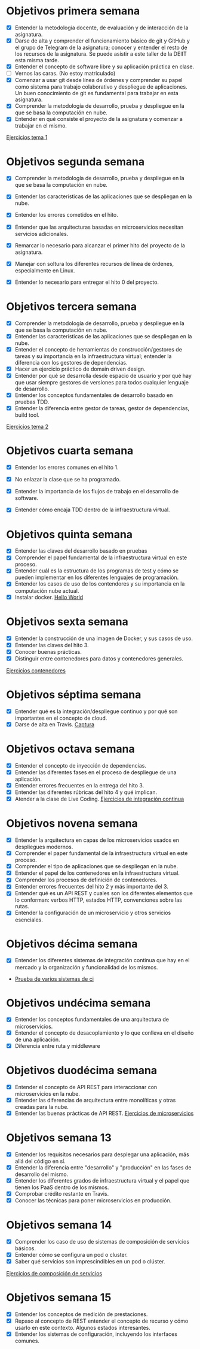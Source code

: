 # Objetivos primera semana

- [x] Entender la metodología docente, de evaluación y de interacción de la asignatura.
- [x] Darse de alta y comprender el funcionamiento básico de git y GitHub y el grupo de Telegram de la asignatura; conocer y entender el resto de los recursos de la asignatura. Se puede asistir a este taller de la DEIIT esta misma tarde.
- [x] Entender el concepto de software libre y su aplicación práctica en clase.
- [ ] Vernos las caras. (No estoy matriculado)
- [x] Comenzar a usar git desde línea de órdenes y comprender su papel como sistema para trabajo colaborativo y despliegue de aplicaciones. Un buen conocimiento de git es fundamental para trabajar en esta asignatura.
- [x] Comprender la metodología de desarrollo, prueba y despliegue en la que se basa la computación en nube.
- [x] Entender en qué consiste el proyecto de la asignatura y comenzar a trabajar en el mismo.

[Ejercicios tema 1](https://github.com/fer227/CC-EVALUACIONES/blob/main/ev_01.md)

# Objetivos segunda semana

- [x] Comprender la metodología de desarrollo, prueba y despliegue en la que se basa la computación en nube.
- [x] Entender las características de las aplicaciones que se despliegan en la nube.
- [x] Entender los errores cometidos en el hito.
- [x] Entender que las arquitecturas basadas en microservicios necesitan servicios adicionales.
- [x] Remarcar lo necesario para alcanzar el primer hito del proyecto de la asignatura.
- [x] Manejar con soltura los diferentes recursos de línea de órdenes, especialmente en Linux.
- [x] Entender lo necesario para entregar el hito 0 del proyecto.


# Objetivos tercera semana

- [x] Comprender la metodología de desarrollo, prueba y despliegue en la que se basa la computación en nube.
- [x] Entender las características de las aplicaciones que se despliegan en la nube.
- [x] Entender el concepto de herramientas de construcción/gestores de tareas y su importancia en la infraestructura virtual; entender la diferencia con los gestores de dependencias.
- [x] Hacer un ejercicio práctico de domain driven design.
- [x] Entender por qué se desarrolla desde espacio de usuario y por qué hay que usar siempre gestores de versiones para todos cualquier lenguaje de desarrollo.
- [x] Entender los conceptos fundamentales de desarrollo basado en pruebas TDD.
- [x] Entender la diferencia entre gestor de tareas, gestor de dependencias, build tool. 

[Ejercicios tema 2](https://github.com/fer227/CC-evaluaciones/blob/main/ev_02.md)

# Objetivos cuarta semana
- [x] Entender los errores comunes en el hito 1.
- [x] No enlazar la clase que se ha programado.
- [x] Entender la importancia de los flujos de trabajo en el desarrollo de software.
- [x] Entender cómo encaja TDD dentro de la infraestructura virtual.


# Objetivos quinta semana
- [x] Entender las claves del desarrollo basado en pruebas
- [x] Comprender el papel fundamental de la infraestructura virtual en este proceso.
- [x] Entender cuál es la estructura de los programas de test y cómo se pueden implementar en los diferentes lenguajes de programación.
- [x] Entender los casos de uso de los contendores y su importancia en la computación nube actual. 
- [x] Instalar docker. [Hello World](https://github.com/fer227/CC-evaluaciones/blob/main/img/ev3/helloworld_docker.png)

# Objetivos sexta semana
- [x] Entender la construcción de una imagen de Docker, y sus casos de uso.
- [x] Entender las claves del hito 3.
- [x] Conocer buenas prácticas.
- [x] Distinguir entre contenedores para datos y contenedores generales. 

[Ejercicios contenedores](https://github.com/fer227/CC-evaluaciones/blob/main/ev_03.md)

# Objetivos séptima semana
- [x] Entender qué es la integración/despliegue continuo y por qué son importantes en el concepto de cloud.
- [x] Darse de alta en Travis. [Captura](https://github.com/fer227/CC-evaluaciones/blob/main/img/ev2/activacion_repo.png)

# Objetivos octava semana
- [x] Entender el concepto de inyección de dependencias.
- [x] Entender las diferentes fases en el proceso de despliegue de una aplicación.
- [x] Entender errores frecuentes en la entrega del hito 3.
- [x] Entender las diferentes rúbricas del hito 4 y qué implican.
- [x] Atender a la clase de Live Coding.
[Ejercicios de integración continua](https://github.com/fer227/CC-evaluaciones/blob/main/ev_04.md)

# Objetivos novena semana
- [x] Entender la arquitectura en capas de los microservicios usados en despliegues modernos.
- [x] Comprender el paper fundamental de la infraestructura virtual en este proceso.
- [x] Comprender el tipo de aplicaciones que se despliegan en la nube.
- [x] Entender el papel de los contenedores en la infraestructura virtual.
- [x] Comprender los procesos de definición de contenedores.
- [x] Entender errores frecuentes del hito 2 y más importante del 3.
- [x] Entender qué es un API REST y cuales son los diferentes elementos que lo conforman: verbos HTTP, estados HTTP, convenciones sobre las rutas.
- [x] Entender la configuración de un microservicio y otros servicios esenciales.

# Objetivos décima semana
- [x] Entender los diferentes sistemas de integración continua que hay en el mercado y la organización y funcionalidad de los mismos.
- [Prueba de varios sistemas de ci](https://github.com/fer227/BLIOTEC/blob/main/doc/ci.md)

# Objetivos undécima semana
- [x] Entender los conceptos fundamentales de una arquitectura de microservicios.
- [x] Entender el concepto de desacoplamiento y lo que conlleva en el diseño de una aplicación.
- [x] Diferencia entre ruta y middleware

# Objetivos duodécima semana
- [x] Entender el concepto de API REST para interaccionar con microservicios en la nube.
- [x] Entender las diferencias de arquitectura entre monolíticas y otras creadas para la nube.
- [x] Entender las buenas prácticas de API REST.
[Ejercicios de microservicios](https://github.com/fer227/CC-evaluaciones/blob/main/ev_05.md)

# Objetivos semana 13
- [x] Entender los requisitos necesarios para desplegar una aplicación, más allá del código en sí.
- [x] Entender la diferencia entre "desarrollo" y "producción" en las fases de desarrollo del mismo.
- [x] Entender los diferentes grados de infraestructura virtual y el papel que tienen los PaaS dentro de los mismos.
- [x] Comprobar crédito restante en Travis.
- [x] Conocer las técnicas para poner microservicios en producción.

# Objetivos semana 14
- [x] Comprender los caso de uso de sistemas de composición de servicios básicos.
- [x] Entender cómo se configura un pod o cluster.
- [x] Saber qué servicios son imprescindibles en un pod o clúster.

[Ejercicios de composición de servicios](https://github.com/fer227/CC-evaluaciones/blob/main/ev_06.md)

# Objetivos semana 15
- [x] Entender los conceptos de medición de prestaciones.
- [x] Repaso al concepto de REST entender el concepto de recurso y cómo usarlo en este contexto. Algunos estados interesantes.
- [x] Entender los sistemas de configuración, incluyendo los interfaces comunes.